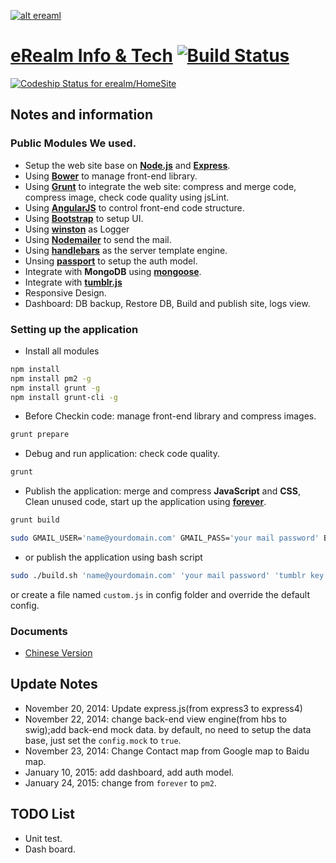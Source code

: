 [![alt ereaml](https://raw.github.com/erealm/HomeSite/master/public/images/erealm.png)](http://www.erealm.cn)
# [eRealm Info & Tech](http://www.erealm.cn)  [![Build Status](https://travis-ci.org/erealm/HomeSite.svg?branch=master)](http://travis-ci.org/erealm/HomeSite)
[ ![Codeship Status for erealm/HomeSite](https://www.codeship.io/projects/1f17b940-2f28-0132-d05d-4e682e9b5dbd/status)](https://www.codeship.io/projects/39458)

## Notes and information
### Public Modules We used.
* Setup the web site base on [**Node.js**](http://nodejs.org/) and [**Express**](http://expressjs.com/).
* Using [**Bower**](http://bower.io) to manage front-end library.
* Using [**Grunt**](http://gruntjs.com) to integrate the web site: compress and merge code, compress image, check code quality using jsLint.
* Using [**AngularJS**](https://angularjs.org/) to control front-end code structure.
* Using [**Bootstrap**](http://getbootstrap.com/) to setup UI.
* Using [**winston**](https://github.com/flatiron/winston) as Logger
* Using [**Nodemailer**](https://github.com/andris9/Nodemailer) to send the mail.
* Using [**handlebars**](https://www.npmjs.org/package/handlebars) as the server template engine.
* Unsing [**passport**](https://github.com/jaredhanson/passport) to setup the auth model.
* Integrate with **MongoDB** using [**mongoose**](http://mongoosejs.com/).
* Integrate with [**tumblr.js**](https://github.com/tumblr/tumblr.js/)
* Responsive Design.
* Dashboard: DB backup, Restore DB, Build and publish site, logs view.

### Setting up the application
 * Install all modules
```bash
npm install
npm install pm2 -g
npm install grunt -g
npm install grunt-cli -g
```
* Before Checkin code: manage front-end library and compress images.
```bash
grunt prepare
```
* Debug and run application: check code quality.
```bash
grunt
```
* Publish the application: merge and compress **JavaScript** and **CSS**, Clean unused code, start up the application using [**forever**](https://github.com/nodejitsu/forever).
```bash
grunt build
``` 
```bash
sudo GMAIL_USER='name@yourdomain.com' GMAIL_PASS='your mail password' BLOG_KEY='tumblr key' pm2 start app.js
``` 
* or publish the application using bash script
```bash
sudo ./build.sh 'name@yourdomain.com' 'your mail password' 'tumblr key'
```
or create a file named `custom.js` in config folder and override the default config.

### Documents
* [Chinese Version](http://blog.erealm.cn/font-end/home/2014/11/02/erealm-home-opensource-nodejs.html)

## Update Notes
* November 20, 2014: Update express.js(from express3 to express4)
* November 22, 2014: change back-end view engine(from hbs to swig);add back-end mock data. by default, no need to setup the data base, just set the `config.mock` to `true`.
* November 23, 2014: Change Contact map from Google map to Baidu map.
* January 10, 2015: add dashboard, add auth model.
* January 24, 2015: change from `forever` to `pm2`.

## TODO List
* Unit test.
* Dash board.
